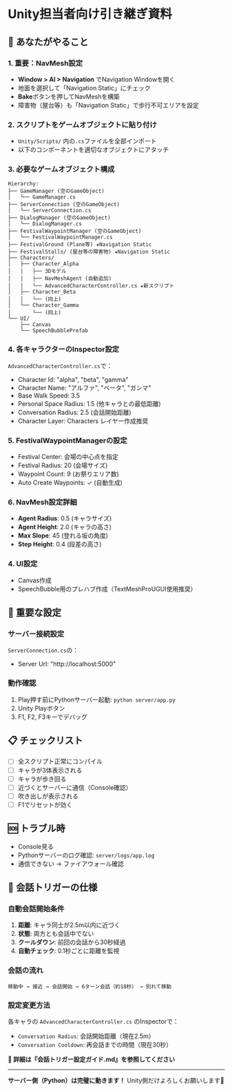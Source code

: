 # Unity担当者向け引き継ぎ資料

## 🎯 あなたがやること

### 1. 重要：NavMesh設定
- **Window > AI > Navigation** でNavigation Windowを開く
- 地面を選択して「Navigation Static」にチェック
- **Bake**ボタンを押してNavMeshを構築
- 障害物（屋台等）も「Navigation Static」で歩行不可エリアを設定

### 2. スクリプトをゲームオブジェクトに貼り付け
- `Unity/Scripts/` 内の`.cs`ファイルを全部インポート
- 以下のコンポーネントを適切なオブジェクトにアタッチ

### 3. 必要なゲームオブジェクト構成
```
Hierarchy:
├── GameManager (空のGameObject)
│   └── GameManager.cs
├── ServerConnection (空のGameObject)  
│   └── ServerConnection.cs
├── DialogManager (空のGameObject)
│   └── DialogManager.cs
├── FestivalWaypointManager (空のGameObject)
│   └── FestivalWaypointManager.cs
├── FestivalGround (Plane等) ★Navigation Static
├── FestivalStalls/ (屋台等の障害物) ★Navigation Static
├── Characters/
│   ├── Character_Alpha
│   │   ├── 3Dモデル
│   │   ├── NavMeshAgent (自動追加)
│   │   └── AdvancedCharacterController.cs ★新スクリプト
│   ├── Character_Beta  
│   │   └── (同上)
│   └── Character_Gamma
│       └── (同上)
└── UI/
    ├── Canvas
    └── SpeechBubblePrefab
```

### 4. 各キャラクターのInspector設定
`AdvancedCharacterController.cs`で：
- Character Id: "alpha", "beta", "gamma"
- Character Name: "アルファ", "ベータ", "ガンマ"  
- Base Walk Speed: 3.5
- Personal Space Radius: 1.5 (他キャラとの最低距離)
- Conversation Radius: 2.5 (会話開始距離)
- Character Layer: Characters レイヤー作成推奨

### 5. FestivalWaypointManagerの設定
- Festival Center: 会場の中心点を指定
- Festival Radius: 20 (会場サイズ)
- Waypoint Count: 9 (お祭りエリア数)
- Auto Create Waypoints: ✓ (自動生成)

### 6. NavMesh設定詳細
- **Agent Radius**: 0.5 (キャラサイズ)
- **Agent Height**: 2.0 (キャラの高さ)  
- **Max Slope**: 45 (登れる坂の角度)
- **Step Height**: 0.4 (段差の高さ)

### 4. UI設定
- Canvas作成
- SpeechBubble用のプレハブ作成（TextMeshProUGUI使用推奨）

## 🚨 重要な設定

### サーバー接続設定
`ServerConnection.cs`の：
- Server Url: "http://localhost:5000"

### 動作確認
1. Play押す前にPythonサーバー起動: `python server/app.py`
2. Unity Playボタン
3. F1, F2, F3キーでデバッグ

## 📋 チェックリスト
- [ ] 全スクリプト正常にコンパイル
- [ ] キャラが3体表示される
- [ ] キャラが歩き回る
- [ ] 近づくとサーバーに通信（Console確認）
- [ ] 吹き出しが表示される
- [ ] F1でリセットが効く

## 🆘 トラブル時
- Console見る
- Pythonサーバーのログ確認: `server/logs/app.log`
- 通信できない → ファイアウォール確認

## 🎯 会話トリガーの仕様

### **自動会話開始条件**
1. **距離**: キャラ同士が2.5m以内に近づく
2. **状態**: 両方とも会話中でない
3. **クールダウン**: 前回の会話から30秒経過
4. **自動チェック**: 0.1秒ごとに距離を監視

### **会話の流れ**
```
移動中 → 接近 → 会話開始 → 6ターン会話（約18秒） → 別れて移動
```

### **設定変更方法**
各キャラの `AdvancedCharacterController.cs` のInspectorで：
- `Conversation Radius`: 会話開始距離（現在2.5m）
- `Conversation Cooldown`: 再会話までの時間（現在30秒）

**📖 詳細は『会話トリガー設定ガイド.md』を参照してください**

---
**サーバー側（Python）は完璧に動きます！**
Unity側だけよろしくお願いします🙏